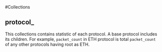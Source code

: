 
#Collections

## protocol_
 This collections contains statistic of each protocol. A base protocol includes its children.
 For example, `packet_count` in ETH protocol is total `packet_count` of any other protocols having root as ETH.